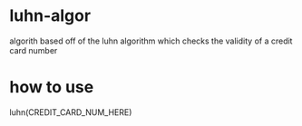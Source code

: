 # luhn-algor

algorith based off of the luhn algorithm which checks the validity of a credit card number


# how to use

luhn(CREDIT_CARD_NUM_HERE)
